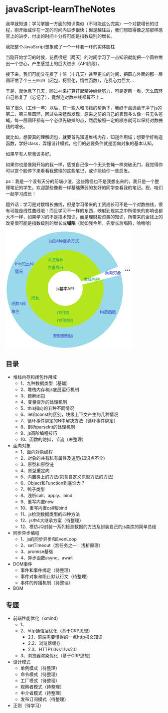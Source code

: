 # javaScript-learnTheNotes
我早就知道：学习掌握一方面的知识类似（不可能这么完美）一个对数增长的过程，刚开始或许在一定的时间内进步很快；但是越往后，我们想取得像之前那样感官上的进步，付出的时间十分有可能是指数级别的增长。

我把整个JavaScript想象成了一个一环套一环的实体圆柱

当刚开始学习的时候，花费很短（两天）的时间学习了一点知识就能把一个圆柱凿出一个空心，产生感觉上的巨大进步（API阶段）。

接下来，我们可能又花费了十倍（十几天）甚至更长的时间，把圆心外面的那一层圆环凿了个三三四四（闭包，柯里化，惰性函数），花费心力巨大...

于是，就休息了几天，回过神来打算打起精神继续努力，可是定睛一看，怎么圆环自己修复了（忘记了），竟然连对数曲线都算不上...

隔了很久（工作一年）以后，在一些人和书籍的帮助下，我终于凿透凿干净了js的第二，第三层圆环，回过头来猛然发现，原来之前的自己的表现多么像一只无头苍蝇，每一层圆环都有一个必须先破掉的点，然后按照一定的顺序就可以保持对数曲线的增长。

就比如，想要真的理解闭包，就要首先知道堆栈内存，知道作用域；想要学好构造函数，学好class，弄懂设计模式，他们的必要条件就是面向对象的基本认知。

如果早有人帮我该多好。

如果你也是像刚开始的我一样，感觉自己像一个无头苍蝇一样突破无门，我觉得你可以赏个脸停下来看看我整理的这些笔记，或许能给你一些启发。

ps：我是一个没有天分的前端小渣，这些路径也不是我想出来的，我只是一个整理笔记的学生。欢迎那些像我一样基础薄弱的友好的同学查看我的笔记。祝，咱们一起学习成长！

题外话：学习是对数增长曲线，但是学习带来的工资成长可不是一个对数曲线，很有可能是线性曲线哦！而且学习不一样的东西，映射到现实之中所带来的影响也都大不一样，如果学习的不是技术知识，而是理财投资类的知识，所带来的金钱上的改变很可能是指数级别的增长或**塌陷**（就如我今年，先增长后塌陷，哈哈哈）

![avatar](https://github.com/Vagrant-aGuan/javaScript-learnTheNotes/blob/main/pathMap.png)

## 目录
  + 堆栈内存和闭包作用域
    + 1、九种数据类型（基础）
    + 2、堆栈内存和js底层运行机制
    + 3、题解闭包
    + 4、变量提升的处理机制
    + 5、this指向的五种不同情况
    + 6、let和const的区别，块级上下文产生的几种情况
    + 7、循环事件绑定的N中解决方法（循环事件绑定）
    + 8、剖析parseInt的处理机制
    + 9、js高阶编程技巧
    + 10、函数的防抖，节流（未整理）
  + 面向对象
    + 1、面向对象编程
    + 2、对象的共有私有属性及遍历(知识点不全)
    + 3、原型和原型链
    + 4、原型重定向
    + 5、内置类上的方法(包含自定义原型方法的方法)
    + 6、Object和Function到底谁大？
    + 7、鸭子类型
    + 8、浅析call、apply、bind
    + 9、重写内置new
    + 10、重写内置call和bind
    + 11、js检测数据类型的四种方法
    + 12、js中4大继承方案（待整理）
    + 12、模仿JQ封装一系列检测数据的方法及封装自己的js类库的简单总结
  + 同步异步编程
    + 1、js的同步异步和EvenLoop
    + 2、setTimeout（宏任务之一：浅析原理）
    + 3、promise基础
    + 4、异步函数async、await
  + DOM事件
    + 事件和事件绑定（待整理）
    + 事件对象和阻止默认行文（待整理）
    + 事件的传播机制（待整理）
  + BOM
## 专题
  + 前端性能优化（xmind）
    + 1、
    + 2、http通信层优化（基于CRP思想）
      + 2.1、前端需要懂得的一点http报文知识
      + 2.2、浏览器缓存
      + 2.3、HTTP1.0vs1.1vs2.0
    + 3、浏览器渲染优化（基于CRP思想）
  + 设计模式
    + 单例模式（待整理）
    + 命令模式（待整理）
    + 工厂模式（待整理）
    + 观察者模式（待整理）
    + 中介者模式（待整理）
    + 发布订阅模式（待整理）
  + 正则（待学习）